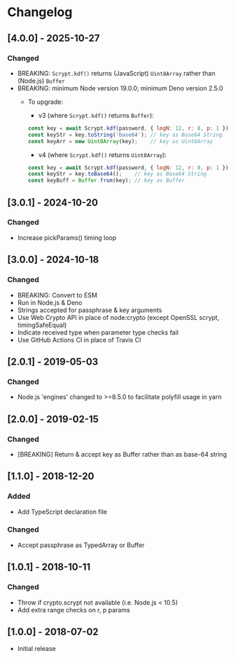 # Changelog

## [4.0.0] - 2025-10-27

### Changed

- BREAKING: `Scrypt.kdf()` returns (JavaScript) `Uint8Array` rather than (Node.js) `Buffer`
- BREAKING: minimum Node version 19.0.0; minimum Deno version 2.5.0
  - To upgrade:
    - v3 (where `Scrypt.kdf()` returns `Buffer`):

    ````js
    const key = await Scrypt.kdf(password, { logN: 12, r: 8, p: 1 });
    const keyStr = key.toString('base64'); // key as Base64 String
    const keyArr = new Uint8Array(key);    // key as Uint8Array
    ````

    - v4 (where `Scrypt.kdf()` returns `Uint8Array`):

    ````js
    const key = await Scrypt.kdf(password, { logN: 12, r: 8, p: 1 });
    const keyStr = key.toBase64();    // key as Base64 String
    const keyBuff = Buffer.from(key); // key as Buffer
    ````

## [3.0.1] - 2024-10-20

### Changed

- Increase pickParams() timing loop

## [3.0.0] - 2024-10-18

### Changed

- BREAKING: Convert to ESM
- Run in Node.js & Deno
- Strings accepted for passphrase & key arguments
- Use Web Crypto API in place of node:crypto (except OpenSSL scrypt, timingSafeEqual)
- Indicate received type when parameter type checks fail
- Use GitHub Actions CI in place of Travis CI

## [2.0.1] - 2019-05-03

### Changed

- Node.js 'engines' changed to >=8.5.0 to facilitate polyfill usage in yarn

## [2.0.0] - 2019-02-15

### Changed
- [BREAKING] Return & accept key as Buffer rather than as base-64 string

## [1.1.0] - 2018-12-20

### Added
- Add TypeScript declaration file

### Changed
- Accept passphrase as TypedArray or Buffer

## [1.0.1] - 2018-10-11

### Changed
- Throw if crypto.scrypt not available (i.e. Node.js < 10.5)
- Add extra range checks on r, p params

## [1.0.0] - 2018-07-02
- Initial release
